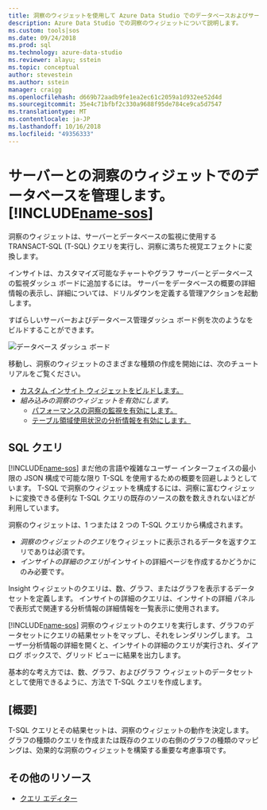 ```yaml
---
title: 洞察のウィジェットを使用して Azure Data Studio でのデータベースおよびサーバーを監視する |Microsoft Docs
description: Azure Data Studio での洞察のウィジェットについて説明します。
ms.custom: tools|sos
ms.date: 09/24/2018
ms.prod: sql
ms.technology: azure-data-studio
ms.reviewer: alayu; sstein
ms.topic: conceptual
author: stevestein
ms.author: sstein
manager: craigg
ms.openlocfilehash: d669b72aadb9fe1ea2ec61c2059a1d932ee52d4d
ms.sourcegitcommit: 35e4c71bfbf2c330a9688f95de784ce9ca5d7547
ms.translationtype: MT
ms.contentlocale: ja-JP
ms.lasthandoff: 10/16/2018
ms.locfileid: "49356333"
---
```

# <a name="manage-servers-and-databases-with-insight-widgets-in-includename-sosincludesname-sos-shortmd"></a>サーバーとの洞察のウィジェットでのデータベースを管理します。 [!INCLUDE[name-sos](../includes/name-sos-short.md)]

洞察のウィジェットは、サーバーとデータベースの監視に使用する TRANSACT-SQL (T-SQL) クエリを実行し、洞察に満ちた視覚エフェクトに変換します。 

インサイトは、カスタマイズ可能なチャートやグラフ サーバーとデータベースの監視ダッシュ ボードに追加するには。 サーバーをデータベースの概要の詳細情報の表示し、詳細については、ドリルダウンを定義する管理アクションを起動します。 

すばらしいサーバーおよびデータベース管理ダッシュ ボード例を次のようなをビルドすることができます。

![データベース ダッシュ ボード](media/insight-widgets/database-dashboard.png)


移動し、洞察のウィジェットのさまざまな種類の作成を開始には、次のチュートリアルをご覧ください。

- [カスタム インサイト ウィジェットをビルドします。](tutorial-build-custom-insight-sql-server.md)
- *組み込みの洞察のウィジェットを有効にします。*
   - [パフォーマンスの洞察の監視を有効にします。](tutorial-qds-sql-server.md)
   - [テーブル領域使用状況の分析情報を有効にします。](tutorial-table-space-sql-server.md)


## <a name="sql-queries"></a>SQL クエリ 

[!INCLUDE[name-sos](../includes/name-sos-short.md)] まだ他の言語や複雑なユーザー インターフェイスの最小限の JSON 構成で可能な限り T-SQL を使用するための概要を回避しようとしています。 T-SQL で洞察のウィジェットを構成するには、洞察に富むウィジェットに変換できる便利な T-SQL クエリの既存のソースの数を数えきれないほどが利用しています。

洞察のウィジェットは、1 つまたは 2 つの T-SQL クエリから構成されます。
* *洞察のウィジェットのクエリ*をウィジェットに表示されるデータを返すクエリでありは必須です。
* *インサイトの詳細のクエリ*がインサイトの詳細ページを作成するかどうかにのみ必要です。

Insight ウィジェットのクエリは、数、グラフ、またはグラフを表示するデータセットを定義します。 インサイトの詳細のクエリは、インサイトの詳細 パネルで表形式で関連する分析情報の詳細情報を一覧表示に使用されます。 

[!INCLUDE[name-sos](../includes/name-sos-short.md)] 洞察のウィジェットのクエリを実行します、グラフのデータセットにクエリの結果セットをマップし、それをレンダリングします。 ユーザー分析情報の詳細を開くと、インサイトの詳細のクエリが実行され、ダイアログ ボックスで、グリッド ビューに結果を出力します。

基本的な考え方では、数、グラフ、およびグラフ ウィジェットのデータセットとして使用できるように、方法で T-SQL クエリを作成します。 

## <a name="summary"></a>[概要]

T-SQL クエリとその結果セットは、洞察のウィジェットの動作を決定します。 グラフの種類のクエリを作成または既存のクエリの右側のグラフの種類のマッピングは、効果的な洞察のウィジェットを構築する重要な考慮事項です。



## <a name="additional-resources"></a>その他のリソース
- [クエリ エディター](tutorial-sql-editor.md)

